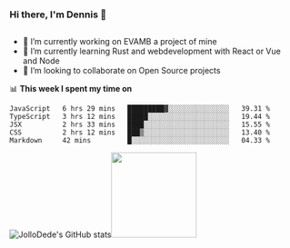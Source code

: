 ### Hi there, I'm Dennis 👋

## 
- 🔭 I’m currently working on EVAMB a project of mine
- 🌱 I’m currently learning Rust and webdevelopment with React or Vue and Node
- 👯 I’m looking to collaborate on Open Source projects

📊 **This week I spent my time on**

<!--START_SECTION:waka-->
```text
JavaScript   6 hrs 29 mins   █████████▓░░░░░░░░░░░░░░░   39.31 % 
TypeScript   3 hrs 12 mins   █████░░░░░░░░░░░░░░░░░░░░   19.44 % 
JSX          2 hrs 33 mins   ████░░░░░░░░░░░░░░░░░░░░░   15.55 % 
CSS          2 hrs 12 mins   ███▒░░░░░░░░░░░░░░░░░░░░░   13.40 % 
Markdown     42 mins         █░░░░░░░░░░░░░░░░░░░░░░░░   04.33 % 
```
<!--END_SECTION:waka-->

![JolloDede's GitHub stats](https://github-readme-stats.vercel.app/api?username=JolloDede&theme=radical)<img height="150px" src="https://github-readme-stats.vercel.app/api/top-langs/?username=JolloDede&hide_border=true&layout=compact&langs_count=8&theme=radical" />


<!--
**JolloDede/JolloDede** is a ✨ _special_ ✨ repository because its `README.md` (this file) appears on your GitHub profile.

Here are some ideas to get you started:

- 🔭 I’m currently working on ...
- 🌱 I’m currently learning ...
- 👯 I’m looking to collaborate on ...
- 🤔 I’m looking for help with ...
- 💬 Ask me about ...
- 📫 How to reach me: ...
- 😄 Pronouns: ...
- ⚡ Fun fact: ...
-->


